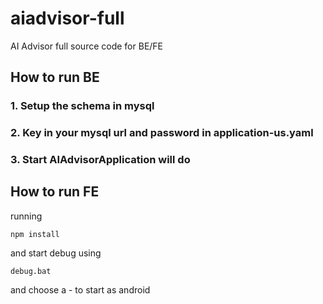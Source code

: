 # aiadvisor-full
AI Advisor full source code for BE/FE
## How to run BE
### 1. Setup the schema in mysql
### 2. Key in your mysql url and password in application-us.yaml
### 3. Start AIAdvisorApplication will do

## How to run FE
running
```
npm install
```
and start debug using
```
debug.bat
```
and choose a - to start as android
